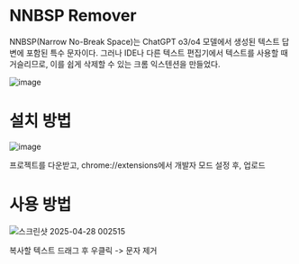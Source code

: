 # NNBSP Remover
NNBSP(Narrow No-Break Space)는 ChatGPT o3/o4 모델에서 생성된 텍스트 답변에 포함된 특수 문자이다.
그러나 IDE나 다른 텍스트 편집기에서 텍스트를 사용할 때 거슬리므로, 이를 쉽게 삭제할 수 있는 크롬 익스텐션을 만들었다.

![image](https://github.com/user-attachments/assets/44abe039-f2f9-4716-9848-296496f841d0)

# 설치 방법

![image](https://github.com/user-attachments/assets/06929a5b-d6ea-4bd0-9d54-cebf931693ec)

프로젝트를 다운받고, chrome://extensions에서 개발자 모드 설정 후, 업로드

# 사용 방법

![스크린샷 2025-04-28 002515](https://github.com/user-attachments/assets/1dec2a0e-f1f9-4d88-96bf-3515e030c668)

복사할 텍스트 드래그 후 우클릭 -> 문자 제거



